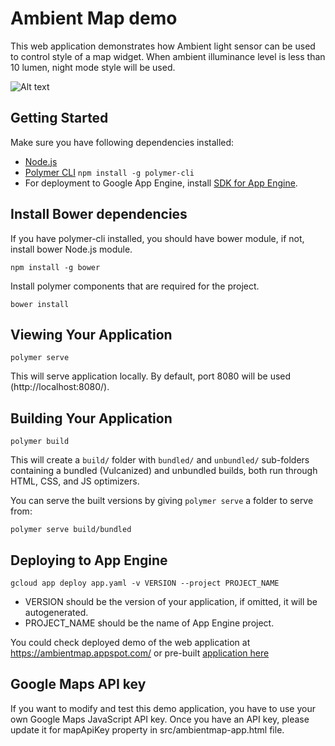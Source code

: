 # Ambient Map demo

This web application demonstrates how Ambient light sensor can be used to control style of a map widget. When ambient illuminance level is less than 10 lumen, night mode style will be used.

![Alt text](/ambient-map.gif?raw=true "Ambient Map demo")

## Getting Started

Make sure you have following dependencies installed:

 + [Node.js](https://nodejs.org)
 + [Polymer CLI](https://www.npmjs.com/package/polymer-cli) ``` npm install -g polymer-cli ```
 + For deployment to Google App Engine, install [SDK for App Engine](https://cloud.google.com/appengine/downloads).

## Install Bower dependencies

If you have polymer-cli installed, you should have bower module, if not, install bower Node.js module.
```
npm install -g bower
```

Install polymer components that are required for the project.

```
bower install
```

## Viewing Your Application

```
polymer serve
```

This will serve application locally. By default, port 8080 will be used (http://localhost:8080/).

## Building Your Application

```
polymer build
```

This will create a `build/` folder with `bundled/` and `unbundled/` sub-folders
containing a bundled (Vulcanized) and unbundled builds, both run through HTML,
CSS, and JS optimizers.

You can serve the built versions by giving `polymer serve` a folder to serve
from:

```
polymer serve build/bundled
```

## Deploying to App Engine

```
gcloud app deploy app.yaml -v VERSION --project PROJECT_NAME
```

 + VERSION should be the version of your application, if omitted, it will be autogenerated.
 + PROJECT_NAME should be the name of App Engine project.

You could check deployed demo of the web application at https://ambientmap.appspot.com/ or
pre-built [application here](https://intel.github.io/generic-sensor-demos/ambient-map/build/bundled)

## Google Maps API key

If you want to modify and test this demo application, you have to use your own Google Maps JavaScript API key. Once you have an API key, please update it for mapApiKey property in src/ambientmap-app.html file.